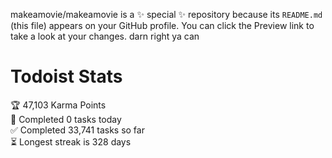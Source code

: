 makeamovie/makeamovie is a ✨ special ✨ repository because its `README.md` (this file) appears on your GitHub profile.
You can click the Preview link to take a look at your changes. darn right ya can

# Todoist Stats

<!-- TODO-IST:START -->
🏆  47,103 Karma Points           
🌸  Completed 0 tasks today           
✅  Completed 33,741 tasks so far           
⏳  Longest streak is 328 days
<!-- TODO-IST:END -->